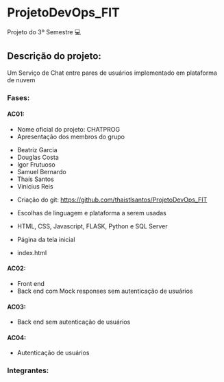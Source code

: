 # ProjetoDevOps_FIT

Projeto do 3º Semestre :computer:

## Descrição do projeto: 

Um Serviço de Chat entre pares de usuários implementado em plataforma de nuvem

### Fases:

#### AC01:

* Nome oficial do projeto: CHATPROG
* Apresentação dos membros do grupo
- Beatriz Garcia
- Douglas Costa
- Igor Frutuoso
- Samuel Bernardo
- Thaís Santos
- Vinicius Reis

* Criação do git: 
https://github.com/thaistlsantos/ProjetoDevOps_FIT

* Escolhas de linguagem e plataforma a serem usadas
- HTML, CSS, Javascript, FLASK, Python e SQL Server

* Página da tela inicial 
- index.html



#### AC02:

* Front end
* Back end com Mock responses sem autenticação de usuários

#### AC03:

* Back end sem autenticação de usuários

#### AC04:

* Autenticação de usuários




### Integrantes: 


